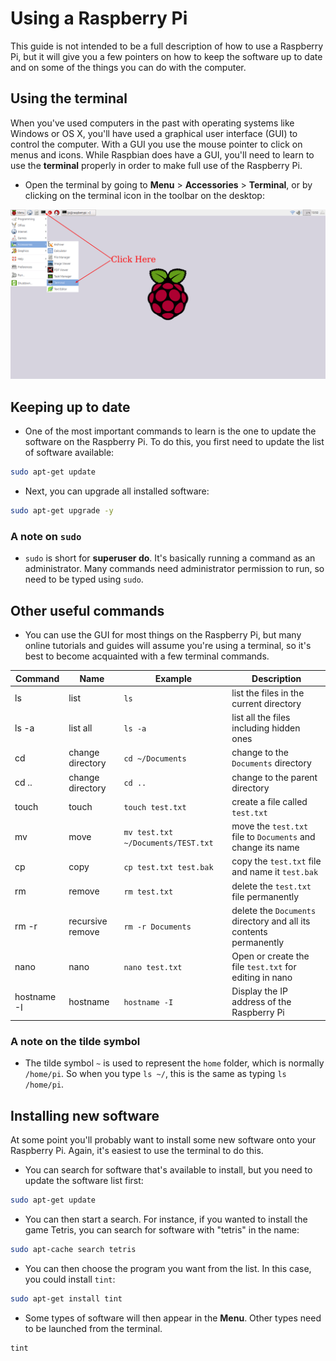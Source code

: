 # Using a Raspberry Pi

This guide is not intended to be a full description of how to use a Raspberry Pi, but it will give you a few pointers on how to keep the software up to date and on some of the things you can do with the computer.

## Using the terminal

When you've used computers in the past with operating systems like Windows or OS X, you'll have used a graphical user interface (GUI) to control the computer. With a GUI you use the mouse pointer to click on menus and icons. While Raspbian does have a GUI, you'll need to learn to use the **terminal** properly in order to make full use of the Raspberry Pi.

- Open the terminal by going to **Menu** > **Accessories** > **Terminal**, or by clicking on the terminal icon in the toolbar on the desktop:

![](images/screen1.png)


## Keeping up to date

- One of the most important commands to learn is the one to update the software on the Raspberry Pi. To do this, you first need to update the list of software available:

``` bash
sudo apt-get update
```

- Next, you can upgrade all installed software:

``` bash
sudo apt-get upgrade -y
```

### A note on `sudo`

- `sudo` is short for **superuser do**. It's basically running a command as an administrator. Many commands need administrator permission to run, so need to be typed using `sudo`.

## Other useful commands

- You can use the GUI for most things on the Raspberry Pi, but many online tutorials and guides will assume you're using a terminal, so it's best to become acquainted with a few terminal commands.

| Command     | Name             | Example                            | Description                                                        |
|-------------|------------------|------------------------------------|--------------------------------------------------------------------|
| ls          | list             | `ls`                               | list the files in the current directory                            |
| ls -a       | list all         | `ls -a`                            | list all the files including hidden ones                           |
| cd          | change directory | `cd ~/Documents`                   | change to the `Documents` directory                                |
| cd ..       | change directory | `cd ..`                            | change to the parent directory                                     |
| touch       | touch            | `touch test.txt`                   | create a file called `test.txt`                                    |
| mv          | move             | `mv test.txt ~/Documents/TEST.txt` | move the `test.txt` file to `Documents` and change its name        |
| cp          | copy             | `cp test.txt test.bak`             | copy the `test.txt` file and name it `test.bak`                    |
| rm          | remove           | `rm test.txt`                      | delete the `test.txt` file permanently                             |
| rm -r       | recursive remove | `rm -r Documents`                  | delete the `Documents` directory and all its contents permanently |
| nano        | nano             | `nano test.txt`                    | Open or create the file `test.txt` for editing in nano             |
| hostname -I | hostname         | `hostname -I`                      | Display the IP address of the Raspberry Pi                         |

### A note on the tilde symbol

- The tilde symbol `~` is used to represent the `home` folder, which is normally `/home/pi`. So when you type `ls ~/`, this is the same as typing `ls /home/pi`.

## Installing new software

At some point you'll probably want to install some new software onto your Raspberry Pi. Again, it's easiest to use the terminal to do this.

- You can search for software that's available to install, but you need to update the software list first:

``` bash
sudo apt-get update
```

- You can then start a search. For instance, if you wanted to install the game Tetris, you can search for software with "tetris" in the name:

``` bash
sudo apt-cache search tetris
```

- You can then choose the program you want from the list. In this case, you could install `tint`:

``` bash
sudo apt-get install tint
```

- Some types of software will then appear in the **Menu**. Other types need to be launched from the terminal.

``` bash
tint
```
